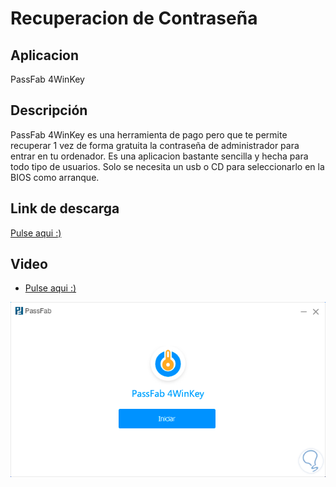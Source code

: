 # Recuperacion de Contraseña

## Aplicacion
PassFab 4WinKey
## Descripción
PassFab 4WinKey es una herramienta de pago pero que te permite recuperar 1 vez de forma gratuita la contraseña de administrador para entrar en tu ordenador. Es una aplicacion bastante sencilla y hecha para todo tipo de usuarios. Solo se necesita un usb o CD para seleccionarlo en la BIOS como arranque.
## Link de descarga
[Pulse aqui :)](https://www.passfab.net/sem/4winkey-windows-password-recovery.html?gad=1&gclid=CjwKCAjwo7iiBhAEEiwAsIxQEXolNvwSYBblDwETxNjR7-udqVtOj1NxDOppPtHNDHhULA3RUdgXGRoCEpYQAvD_BwE)

## Video
- [Pulse aqui :)]()

![image](/contenidos/passfab.png)
